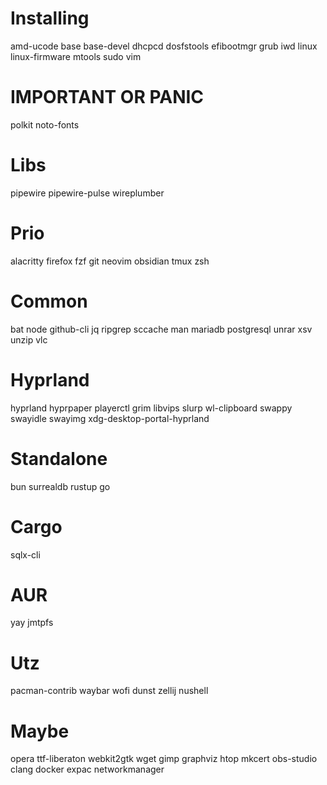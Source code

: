 # Installing
amd-ucode base base-devel dhcpcd dosfstools efibootmgr grub
iwd linux linux-firmware mtools sudo vim

# IMPORTANT OR PANIC
polkit noto-fonts

# Libs
pipewire pipewire-pulse wireplumber

# Prio
alacritty firefox fzf git neovim obsidian tmux zsh

# Common
bat node github-cli jq ripgrep sccache
man mariadb postgresql unrar xsv
unzip vlc

# Hyprland
hyprland
hyprpaper
playerctl
grim libvips slurp
wl-clipboard
swappy swayidle swayimg
xdg-desktop-portal-hyprland

# Standalone
bun
surrealdb
rustup
go


# Cargo
sqlx-cli

# AUR
yay
jmtpfs

# Utz
pacman-contrib
waybar
wofi
dunst
zellij
nushell

# Maybe
opera
ttf-liberaton
webkit2gtk wget
gimp graphviz htop mkcert obs-studio
clang docker expac
networkmanager
